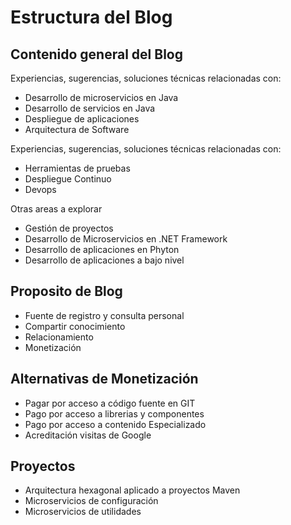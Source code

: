 # Estructura del Blog

## Contenido general del Blog

Experiencias, sugerencias, soluciones técnicas relacionadas con:
  - Desarrollo de microservicios en Java
  - Desarrollo de servicios en Java
  - Despliegue de aplicaciones
  - Arquitectura de Software

Experiencias, sugerencias, soluciones técnicas relacionadas con:
  - Herramientas de pruebas
  - Despliegue Continuo
  - Devops

Otras areas a explorar
  - Gestión de proyectos
  - Desarrollo de Microservicios en .NET Framework
  - Desarrollo de aplicaciones en Phyton
  - Desarrollo de aplicaciones a bajo nivel

## Proposito de Blog

  - Fuente de registro y consulta personal
  - Compartir conocimiento
  - Relacionamiento
  - Monetización
  
## Alternativas de Monetización

  - Pagar por acceso a código fuente en GIT
  - Pago por acceso a librerias y componentes
  - Pago por acceso a contenido Especializado
  - Acreditación visitas de Google

## Proyectos

  - Arquitectura hexagonal aplicado a proyectos Maven
  - Microservicios de configuración
  - Microservicios de utilidades
